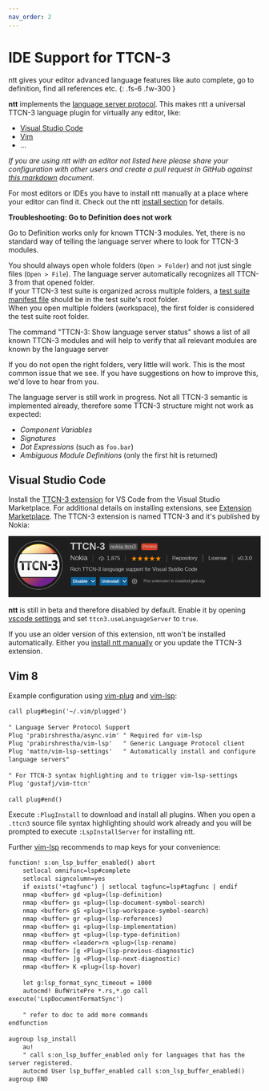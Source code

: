 ```yaml
---
nav_order: 2
---
```


# IDE Support for TTCN-3
ntt gives your editor advanced language features like auto complete, go to
definition, find all references etc.
{: .fs-6 .fw-300 }


**ntt** implements
the [language server protocol](https://microsoft.github.io/language-server-protocol).
This makes ntt a universal TTCN-3 language plugin for virtually any editor, like:

* [Visual Studio Code](#visual-studio-code)
* [Vim](#vim-8)
* ...

_If you are using ntt with an editor not listed here please share your configuration with other users and create a pull
request in GitHub against [this
markdown](https://github.com/nokia/ntt/blob/gh-pages/editors.md) document._


For most editors or IDEs you have to install ntt manually at a place where your
editor can find it. Check out the ntt [install
section](https://github.com/nokia/ntt#install) for details.

<!-- This table is disabled until we have some features finished and something to show:

## Features

| Name                        | Method                            |                    |
| --------------------------- | --------------------------------- | ------------------ |
| Workspace Symbols           | `workspace/symbol`                | :x:                |
| Execute Command             | `workspace/executeCommand`        | :x:                |
| Diagnostics                 | `textDocument/publishDiagnostics` | :x:                |
| Completion                  | `textDocument/completion`         | :x:                |
| Hover                       | `textDocument/hover`              | :x:                |
| Signature Help              | `textDocument/signatureHelp`      | :x:                |
| Goto Definition             | `textDocument/definition`         | :heavy_check_mark: |
| Goto Type Definition        | `textDocument/typeDefinition`     | :x:                |
| Goto Implementation         | `textDocument/implementation`     | :x:                |
| Find References             | `textDocument/references`         | :x:                |
| Document Highlights         | `textDocument/documentHighlight`  | :x:                |
| Document Symbols            | `textDocument/documentSymbol`     | :x:                |
| Code Action                 | `textDocument/codeAction`         | :x:                |
| Code Lens                   | `textDocument/codeLens`           | :x:                |
| Document Formatting         | `textDocument/formatting`         | :x:                |
| Document Range Formatting   | `textDocument/rangeFormatting`    | :x:                |
| Document on Type Formatting | `textDocument/onTypeFormatting`   | :x:                |
| Rename                      | `textDocument/rename`             | :x:                |
--> 


**Troubleshooting: Go to Definition does not work**


Go to Definition works only for known TTCN-3 modules. Yet, there is no standard
way of telling the language server where to look for TTCN-3 modules.  

You should always open whole folders (`Open > Folder`) and not just
single files (`Open > File`). The language server automatically recognizes all
TTCN-3 from that opened folder.  
If your TTCN-3 test suite is organized across multiple folders, a [test suite manifest
file](getting-started#the-test-suite-manifest)
should be in the test suite's root folder.  
When you open multiple folders (workspace), the first folder is considered the
test suite root folder.

The command "TTCN-3: Show language server status" shows a list of all known
TTCN-3 modules and will help to verify that all relevant modules are known by
the language server

If you do not open the right folders, very little will work. This is the most
common issue that we see. If you have suggestions on how to improve this, we'd
love to hear from you.


The language server is still work in progress. Not all TTCN-3 semantic is
implemented already, therefore some TTCN-3 structure might not work as
expected:

* _Component Variables_
* _Signatures_
* _Dot Expressions_ (such as `foo.bar`)
* _Ambiguous Module Definitions_ (only the first hit is returned)



## Visual Studio Code

Install the [TTCN-3 extension](https://marketplace.visualstudio.com/items?itemName=nokia.ttcn3)
for VS Code from the Visual Studio Marketplace. For additional details on
installing extensions, see [Extension Marketplace](https://code.visualstudio.com/docs/editor/extension-gallery).
The TTCN-3 extension is named TTCN-3 and it's published by Nokia:

![vscode TTCN-3 extension preview](/static/vscode-ttcn3-extension-preview.png)

**ntt** is still in beta and therefore disabled by default. Enable it by
opening [vscode settings](https://code.visualstudio.com/docs/getstarted/settings) and set
`ttcn3.useLanguageServer` to `true`.

If you use an older version of this extension, ntt won't be installed
automatically. Either you [install ntt manually](https://github.com/nokia/ntt#install)
or you update the TTCN-3 extension.

## Vim 8

Example configuration using [vim-plug](https://github.com/junegunn/vim-plug) and [vim-lsp](https://github.com/prabirshrestha/vim-lsp):
```vim
call plug#begin('~/.vim/plugged')

" Language Server Protocol Support
Plug 'prabirshrestha/async.vim' " Required for vim-lsp
Plug 'prabirshrestha/vim-lsp'   " Generic Language Protocol client
Plug 'mattn/vim-lsp-settings'   " Automatically install and configure language servers"

" For TTCN-3 syntax highlighting and to trigger vim-lsp-settings
Plug 'gustafj/vim-ttcn'

call plug#end()
```

Execute `:PlugInstall` to download and install all plugins. When you open a `.ttcn3` source file syntax highlighting should work already and you will be prompted to execute `:LspInstallServer` for installing ntt.

Further [vim-lsp](https://github.com/prabirshrestha/vim-lsp) recommends to map keys for your convenience:
```vim
function! s:on_lsp_buffer_enabled() abort
    setlocal omnifunc=lsp#complete
    setlocal signcolumn=yes
    if exists('+tagfunc') | setlocal tagfunc=lsp#tagfunc | endif
    nmap <buffer> gd <plug>(lsp-definition)
    nmap <buffer> gs <plug>(lsp-document-symbol-search)
    nmap <buffer> gS <plug>(lsp-workspace-symbol-search)
    nmap <buffer> gr <plug>(lsp-references)
    nmap <buffer> gi <plug>(lsp-implementation)
    nmap <buffer> gt <plug>(lsp-type-definition)
    nmap <buffer> <leader>rn <plug>(lsp-rename)
    nmap <buffer> [g <Plug>(lsp-previous-diagnostic)
    nmap <buffer> ]g <Plug>(lsp-next-diagnostic)
    nmap <buffer> K <plug>(lsp-hover)

    let g:lsp_format_sync_timeout = 1000
    autocmd! BufWritePre *.rs,*.go call execute('LspDocumentFormatSync')

    " refer to doc to add more commands
endfunction

augroup lsp_install
    au!
    " call s:on_lsp_buffer_enabled only for languages that has the server registered.
    autocmd User lsp_buffer_enabled call s:on_lsp_buffer_enabled()
augroup END
```

